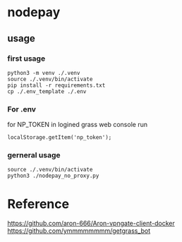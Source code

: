 # nodepay

## usage

### first usage 
```
python3 -m venv ./.venv
source ./.venv/bin/activate
pip install -r requirements.txt
cp ./.env_template ./.env
```

### For .env

for NP_TOKEN
in logined grass web console run
```
localStorage.getItem('np_token');
```


### gerneral usage 

```
source ./.venv/bin/activate
python3 ./nodepay_no_proxy.py
```
 

# Reference
https://github.com/aron-666/Aron-vpngate-client-docker
https://github.com/ymmmmmmmm/getgrass_bot